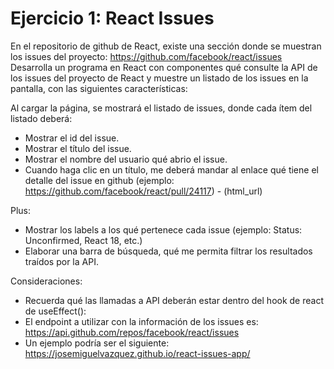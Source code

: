 # **Ejercicio 1: React Issues**

En el repositorio de github de React, existe una sección donde se muestran los issues del proyecto: https://github.com/facebook/react/issues
Desarrolla un programa en React con componentes qué consulte la API de los issues del proyecto de React y muestre un listado de los issues en la pantalla, con las siguientes características:

Al cargar la página, se mostrará el listado de issues, donde cada ítem del listado deberá:

- Mostrar el id del issue.
- Mostrar el título del issue.
- Mostrar el nombre del usuario qué abrio el issue.
- Cuando haga clic en un título, me deberá mandar al enlace qué tiene el detalle del issue en github (ejemplo: https://github.com/facebook/react/pull/24117) - (html_url)

Plus:

- Mostrar los labels a los qué pertenece cada issue (ejemplo: Status: Unconfirmed, React 18, etc.)
- Elaborar una barra de búsqueda, qué me permita filtrar los resultados traídos por la API.

Consideraciones:

- Recuerda qué las llamadas a API deberán estar dentro del hook de react de useEffect():
- El endpoint a utilizar con la información de los issues es: https://api.github.com/repos/facebook/react/issues
- Un ejemplo podría ser el siguiente: https://josemiguelvazquez.github.io/react-issues-app/
